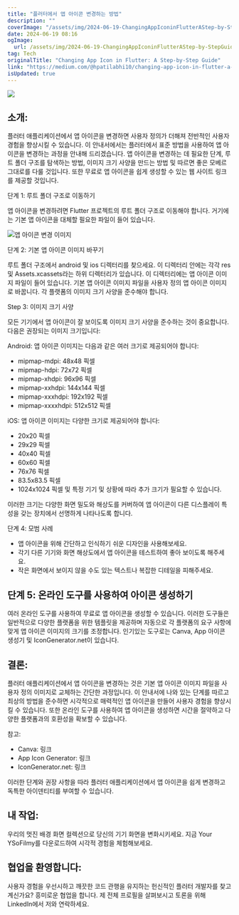 ```yaml
---
title: "플러터에서 앱 아이콘 변경하는 방법"
description: ""
coverImage: "/assets/img/2024-06-19-ChangingAppIconinFlutterAStep-by-StepGuide_0.png"
date: 2024-06-19 08:16
ogImage: 
  url: /assets/img/2024-06-19-ChangingAppIconinFlutterAStep-by-StepGuide_0.png
tag: Tech
originalTitle: "Changing App Icon in Flutter: A Step-by-Step Guide"
link: "https://medium.com/@hpatilabhi10/changing-app-icon-in-flutter-a-step-by-step-guide-e2ba52c91e96"
isUpdated: true
---
```






<img src="/assets/img/2024-06-19-ChangingAppIconinFlutterAStep-by-StepGuide_0.png" />

## 소개:

플러터 애플리케이션에서 앱 아이콘을 변경하면 사용자 정의가 더해져 전반적인 사용자 경험을 향상시킬 수 있습니다. 이 안내서에서는 플러터에서 표준 방법을 사용하여 앱 아이콘을 변경하는 과정을 안내해 드리겠습니다. 앱 아이콘을 변경하는 데 필요한 단계, 루트 폴더 구조를 탐색하는 방법, 이미지 크기 사양을 만드는 방법 및 따르면 좋은 모베르 그대로를 다룰 것입니다. 또한 무료로 앱 아이콘을 쉽게 생성할 수 있는 웹 사이트 링크를 제공할 것입니다.

단계 1: 루트 폴더 구조로 이동하기

<div class="content-ad"></div>

앱 아이콘을 변경하려면 Flutter 프로젝트의 루트 폴더 구조로 이동해야 합니다. 거기에는 기본 앱 아이콘을 대체할 필요한 파일이 들어 있습니다.

![앱 아이콘 변경 이미지](/assets/img/2024-06-19-ChangingAppIconinFlutterAStep-by-StepGuide_1.png)

단계 2: 기본 앱 아이콘 이미지 바꾸기

루트 폴더 구조에서 android 및 ios 디렉터리를 찾으세요. 이 디렉터리 안에는 각각 res 및 Assets.xcassets라는 하위 디렉터리가 있습니다. 이 디렉터리에는 앱 아이콘 이미지 파일이 들어 있습니다. 기본 앱 아이콘 이미지 파일을 사용자 정의 앱 아이콘 이미지로 바꿉니다. 각 플랫폼의 이미지 크기 사양을 준수해야 합니다.

<div class="content-ad"></div>

Step 3: 이미지 크기 사양

모든 기기에서 앱 아이콘이 잘 보이도록 이미지 크기 사양을 준수하는 것이 중요합니다. 다음은 권장되는 이미지 크기입니다:

Android: 앱 아이콘 이미지는 다음과 같은 여러 크기로 제공되어야 합니다:

- mipmap-mdpi: 48x48 픽셀
- mipmap-hdpi: 72x72 픽셀
- mipmap-xhdpi: 96x96 픽셀
- mipmap-xxhdpi: 144x144 픽셀
- mipmap-xxxhdpi: 192x192 픽셀
- mipmap-xxxxhdpi: 512x512 픽셀

<div class="content-ad"></div>

iOS: 앱 아이콘 이미지는 다양한 크기로 제공되어야 합니다:

- 20x20 픽셀
- 29x29 픽셀
- 40x40 픽셀
- 60x60 픽셀
- 76x76 픽셀
- 83.5x83.5 픽셀
- 1024x1024 픽셀 및 특정 기기 및 상황에 따라 추가 크기가 필요할 수 있습니다.

이러한 크기는 다양한 화면 밀도와 해상도를 커버하여 앱 아이콘이 다른 디스플레이 특성을 갖는 장치에서 선명하게 나타나도록 합니다.

단계 4: 모범 사례

<div class="content-ad"></div>

- 앱 아이콘을 위해 간단하고 인식하기 쉬운 디자인을 사용해보세요.
- 각기 다른 기기와 화면 해상도에서 앱 아이콘을 테스트하여 좋아 보이도록 해주세요.
- 작은 화면에서 보이지 않을 수도 있는 텍스트나 복잡한 디테일을 피해주세요.

## 단계 5: 온라인 도구를 사용하여 아이콘 생성하기

여러 온라인 도구를 사용하여 무료로 앱 아이콘을 생성할 수 있습니다. 이러한 도구들은 일반적으로 다양한 플랫폼을 위한 템플릿을 제공하며 자동으로 각 플랫폼의 요구 사항에 맞게 앱 아이콘 이미지의 크기를 조정합니다. 인기있는 도구로는 Canva, App 아이콘 생성기 및 IconGenerator.net이 있습니다.

## 결론:

<div class="content-ad"></div>

플러터 애플리케이션에서 앱 아이콘을 변경하는 것은 기본 앱 아이콘 이미지 파일을 사용자 정의 이미지로 교체하는 간단한 과정입니다. 이 안내서에 나와 있는 단계를 따르고 최상의 방법을 준수하면 시각적으로 매력적인 앱 아이콘을 만들어 사용자 경험을 향상시킬 수 있습니다. 또한 온라인 도구를 사용하여 앱 아이콘을 생성하면 시간을 절약하고 다양한 플랫폼과의 호환성을 확보할 수 있습니다.

참고:

- Canva: 링크
- App Icon Generator: 링크
- IconGenerator.net: 링크

이러한 단계와 권장 사항을 따라 플러터 애플리케이션에서 앱 아이콘을 쉽게 변경하고 독특한 아이덴티티를 부여할 수 있습니다.

<div class="content-ad"></div>

## 내 작업:

우리의 멋진 배경 화면 컬렉션으로 당신의 기기 화면을 변화시키세요. 지금 Your YSoFilmy를 다운로드하여 시각적 경험을 체험해보세요.

## 협업을 환영합니다:

사용자 경험을 우선시하고 깨끗한 코드 관행을 유지하는 헌신적인 플러터 개발자를 찾고 계신가요? 흥미로운 협업을 합니다. 제 전체 프로필을 살펴보시고 토론을 위해 LinkedIn에서 저와 연락하세요.